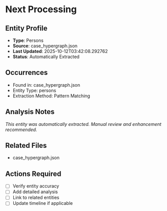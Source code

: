 # Next Processing

## Entity Profile
- **Type**: Persons
- **Source**: case_hypergraph.json
- **Last Updated**: 2025-10-12T03:42:08.292762
- **Status**: Automatically Extracted

## Occurrences
- Found in: case_hypergraph.json
- Entity Type: persons
- Extraction Method: Pattern Matching

## Analysis Notes
*This entity was automatically extracted. Manual review and enhancement recommended.*

## Related Files
- case_hypergraph.json

## Actions Required
- [ ] Verify entity accuracy
- [ ] Add detailed analysis
- [ ] Link to related entities
- [ ] Update timeline if applicable
